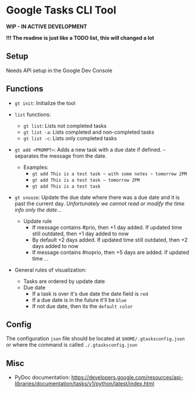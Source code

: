 # Google Tasks CLI Tool

**WIP - IN ACTIVE DEVELOPMENT**

**!!! The readme is just like a TODO list, this will changed a lot**

## Setup

Needs API setup in the Google Dev Console

## Functions

- `gt init`: Initialize the tool
- `list` functions:
    - `gt list`: Lists not completed tasks
    - `gt list -a`: Lists completed and non-completed tasks
    - `gt list -c`: Lists only completed tasks
- `gt add <PROMPT>`: Adds a new task with a due date if defined. `~` separates the message from the date.
    - Examples:
        - `gt add This is a test task ~ with some notes ~ tomorrow 2PM`
        - `gt add This is a test task ~ tomorrow 2PM`
        - `gt add This is a test task`
- `gt snooze`: Update the due date where there was a due date and it is past the current day.
*Unfortunately we cannot read or modify the time info only the date...*
    - Update rule
        - If message contains #prio, then +1 day added. If updated time still outdated, then +1 day added to now
        - By default +2 days added. If updated time still outdated, then +2 days added to now
        - If message contains #noprio, then +5 days are added. If updated time ...

- General rules of visualization:
    - Tasks are ordered by update date
    - Due date
        - If a task is over it's due date the date field is `red`
        - If a due date is in the future it'll be `blue`
        - If not due date, then its the `default color`

## Config

The configuration `json` file should be located at `$HOME/.gtasksconfig.json` or where the command is called `./.gtasksconfig.json`

## Misc

- PyDoc documentation: https://developers.google.com/resources/api-libraries/documentation/tasks/v1/python/latest/index.html
